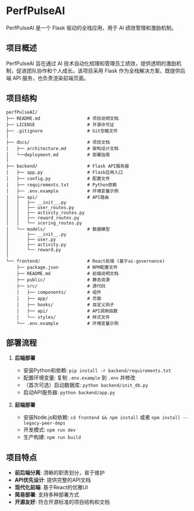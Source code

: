 # PerfPulseAI

PerfPulseAI 是一个 Flask 驱动的全栈应用，用于 AI 绩效管理和激励机制。

## 项目概述

PerfPulseAI 旨在通过 AI 技术自动化梳理和管理员工绩效，提供透明的激励机制，促进团队协作和个人成长。该项目采用 Flask 作为全栈解决方案，既提供后端 API 服务，也负责渲染前端页面。

## 项目结构

```
perfPulseAI/
├── README.md                  # 项目说明文档
├── LICENSE                    # 开源许可证
├── .gitignore                 # Git忽略文件
│
├── docs/                      # 项目文档
│   ├── architecture.md        # 架构设计文档
│   └──deployment.md           # 部署指南
│
├── backend/                   # Flask API服务器
│   ├── app.py                 # Flask应用入口
│   ├── config.py              # 配置文件
│   ├── requirements.txt       # Python依赖
│   ├── .env.example           # 环境变量示例
│   ├── api/                   # API路由
│   │   ├── __init__.py
│   │   ├── user_routes.py
│   │   ├── activity_routes.py
│   │   ├── reward_routes.py
│   │   └── scoring_routes.py
│   └── models/                # 数据模型
│       ├── __init__.py
│       ├── user.py
│       ├── activity.py
│       └── reward.py
│
└── frontend/                  # React前端 (基于ai-governance)
    ├── package.json           # NPM配置文件
    ├── README.md              # 前端说明文档
    ├── public/                # 静态资源
    ├── src/                   # 源代码
    │   ├── components/        # 组件
    │   ├── app/               # 页面
    │   ├── hooks/             # 自定义钩子
    │   ├── api/               # API调用函数
    │   └── styles/            # 样式文件
    └── .env.example           # 环境变量示例
```

## 部署流程

1. **后端部署**
   - 安装Python和依赖: `pip install -r backend/requirements.txt`
   - 配置环境变量: 复制 `.env.example` 到 `.env` 并修改
   - （首次可选）启动数据库: `python backend/init_db.py`
   - 启动API服务器: `python backend/app.py`

2. **前端部署**
   - 安装Node.js和依赖: `cd frontend && npm install` 或者 `npm install --legacy-peer-deps`
   - 开发模式: `npm run dev`
   - 生产构建: `npm run build`

## 项目特点

- **前后端分离**: 清晰的职责划分，易于维护
- **API优先设计**: 提供完整的API文档
- **现代化前端**: 基于React的优雅UI
- **简易部署**: 支持多种部署方式
- **开源友好**: 符合开源标准的项目结构和文档
